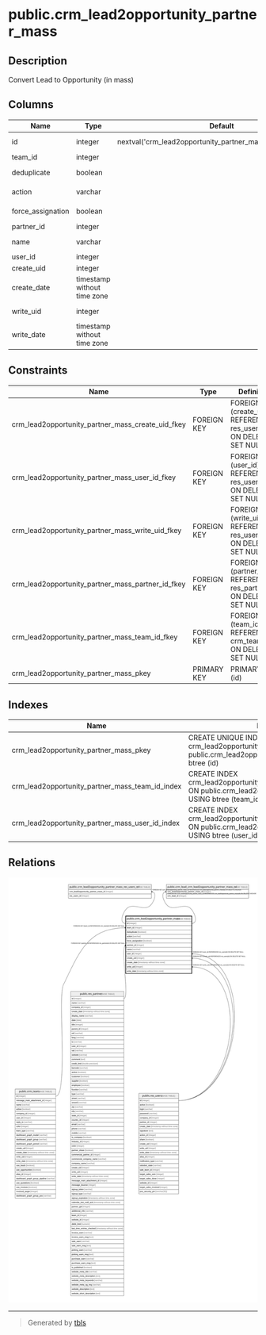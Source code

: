# public.crm_lead2opportunity_partner_mass

## Description

Convert Lead to Opportunity (in mass)

## Columns

| Name | Type | Default | Nullable | Children | Parents | Comment |
| ---- | ---- | ------- | -------- | -------- | ------- | ------- |
| id | integer | nextval('crm_lead2opportunity_partner_mass_id_seq'::regclass) | false | [public.crm_lead2opportunity_partner_mass_res_users_rel](public.crm_lead2opportunity_partner_mass_res_users_rel.md) [public.crm_lead_crm_lead2opportunity_partner_mass_rel](public.crm_lead_crm_lead2opportunity_partner_mass_rel.md) |  |  |
| team_id | integer |  | true |  | [public.crm_team](public.crm_team.md) | Sales Team |
| deduplicate | boolean |  | true |  |  | Apply deduplication |
| action | varchar |  | false |  |  | Related Customer |
| force_assignation | boolean |  | true |  |  | Force assignation |
| partner_id | integer |  | true |  | [public.res_partner](public.res_partner.md) | Customer |
| name | varchar |  | false |  |  | Conversion Action |
| user_id | integer |  | true |  | [public.res_users](public.res_users.md) | Salesperson |
| create_uid | integer |  | true |  | [public.res_users](public.res_users.md) | Created by |
| create_date | timestamp without time zone |  | true |  |  | Created on |
| write_uid | integer |  | true |  | [public.res_users](public.res_users.md) | Last Updated by |
| write_date | timestamp without time zone |  | true |  |  | Last Updated on |

## Constraints

| Name | Type | Definition |
| ---- | ---- | ---------- |
| crm_lead2opportunity_partner_mass_create_uid_fkey | FOREIGN KEY | FOREIGN KEY (create_uid) REFERENCES res_users(id) ON DELETE SET NULL |
| crm_lead2opportunity_partner_mass_user_id_fkey | FOREIGN KEY | FOREIGN KEY (user_id) REFERENCES res_users(id) ON DELETE SET NULL |
| crm_lead2opportunity_partner_mass_write_uid_fkey | FOREIGN KEY | FOREIGN KEY (write_uid) REFERENCES res_users(id) ON DELETE SET NULL |
| crm_lead2opportunity_partner_mass_partner_id_fkey | FOREIGN KEY | FOREIGN KEY (partner_id) REFERENCES res_partner(id) ON DELETE SET NULL |
| crm_lead2opportunity_partner_mass_team_id_fkey | FOREIGN KEY | FOREIGN KEY (team_id) REFERENCES crm_team(id) ON DELETE SET NULL |
| crm_lead2opportunity_partner_mass_pkey | PRIMARY KEY | PRIMARY KEY (id) |

## Indexes

| Name | Definition |
| ---- | ---------- |
| crm_lead2opportunity_partner_mass_pkey | CREATE UNIQUE INDEX crm_lead2opportunity_partner_mass_pkey ON public.crm_lead2opportunity_partner_mass USING btree (id) |
| crm_lead2opportunity_partner_mass_team_id_index | CREATE INDEX crm_lead2opportunity_partner_mass_team_id_index ON public.crm_lead2opportunity_partner_mass USING btree (team_id) |
| crm_lead2opportunity_partner_mass_user_id_index | CREATE INDEX crm_lead2opportunity_partner_mass_user_id_index ON public.crm_lead2opportunity_partner_mass USING btree (user_id) |

## Relations

![er](public.crm_lead2opportunity_partner_mass.svg)

---

> Generated by [tbls](https://github.com/k1LoW/tbls)
